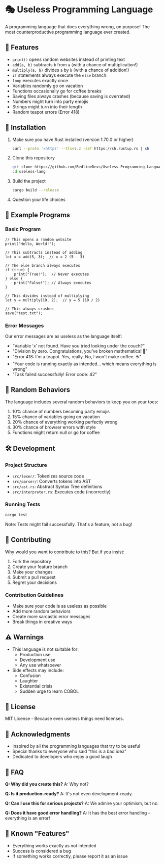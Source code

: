 # 🎭 Useless Programming Language

A programming language that does everything wrong, on purpose! The most counterproductive programming language ever created.

## 🌟 Features

- `print()` opens random websites instead of printing text
- `add(a, b)` subtracts `b` from `a` (with a chance of multiplication!)
- `multiply(a, b)` divides `a` by `b` (with a chance of addition!)
- `if` statements always execute the `else` branch
- `loop` executes exactly once
- Variables randomly go on vacation
- Functions occasionally go for coffee breaks
- Saving files always crashes (because saving is overrated)
- Numbers might turn into party emojis
- Strings might turn into their length
- Random teapot errors (Error 418)

## 🚀 Installation

1. Make sure you have Rust installed (version 1.70.0 or higher)
   ```bash
   curl --proto '=https' --tlsv1.2 -sSf https://sh.rustup.rs | sh
   ```

2. Clone this repository
   ```bash
   git clone https://github.com/RedlineDevs/Useless-Programming-Language.git
   cd useless-lang
   ```

3. Build the project
   ```bash
   cargo build --release
   ```

4. Question your life choices

## 📝 Example Programs

### Basic Program
```useless
// This opens a random website
print("Hello, World!");

// This subtracts instead of adding
let x = add(5, 3);  // x = 2 (5 - 3)

// The else branch always executes
if (true) {
    print("True!");  // Never executes
} else {
    print("False!"); // Always executes
}

// This divides instead of multiplying
let y = multiply(10, 2);  // y = 5 (10 / 2)

// This always crashes
save("test.txt");
```

### Error Messages
Our error messages are as useless as the language itself:
- "Variable 'x' not found. Have you tried looking under the couch?"
- "Division by zero. Congratulations, you've broken mathematics! 🎉"
- "Error 418: I'm a teapot. Yes, really. No, I won't make coffee. ☕"
- "Your code is running exactly as intended... which means everything is wrong"
- "Task failed successfully! Error code: 42"

## 🎲 Random Behaviors

The language includes several random behaviors to keep you on your toes:
1. 10% chance of numbers becoming party emojis
2. 15% chance of variables going on vacation
3. 20% chance of everything working perfectly wrong
4. 30% chance of browser errors with style
5. Functions might return null or go for coffee

## 🛠️ Development

### Project Structure
- `src/lexer/`: Tokenizes source code
- `src/parser/`: Converts tokens into AST
- `src/ast.rs`: Abstract Syntax Tree definitions
- `src/interpreter.rs`: Executes code (incorrectly)

### Running Tests
```bash
cargo test
```

Note: Tests might fail successfully. That's a feature, not a bug!

## 🤝 Contributing

Why would you want to contribute to this? But if you insist:

1. Fork the repository
2. Create your feature branch
3. Make your changes
4. Submit a pull request
5. Regret your decisions

### Contribution Guidelines
- Make sure your code is as useless as possible
- Add more random behaviors
- Create more sarcastic error messages
- Break things in creative ways

## ⚠️ Warnings

- This language is not suitable for:
  - Production use
  - Development use
  - Any use whatsoever
- Side effects may include:
  - Confusion
  - Laughter
  - Existential crisis
  - Sudden urge to learn COBOL

## 📜 License

MIT License - Because even useless things need licenses.

## 🎉 Acknowledgments

- Inspired by all the programming languages that try to be useful
- Special thanks to everyone who said "this is a bad idea"
- Dedicated to developers who enjoy a good laugh

## 🤔 FAQ

**Q: Why did you create this?**
A: Why not?

**Q: Is it production-ready?**
A: It's not even development-ready.

**Q: Can I use this for serious projects?**
A: We admire your optimism, but no.

**Q: Does it have good error handling?**
A: It has the best error handling - everything is an error!

## 🐛 Known "Features"
- Everything works exactly as not intended
- Success is considered a bug
- If something works correctly, please report it as an issue
